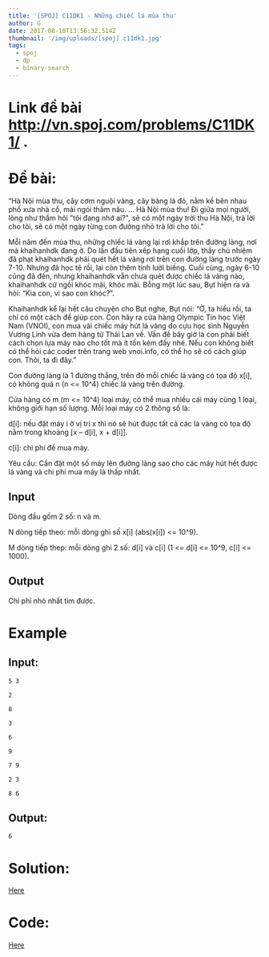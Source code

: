 ```yaml
---
title: '[SPOJ] C11DK1 - Những chiếc lá mùa thu'
author: G
date: 2017-08-10T13:56:32.514Z
thumbnail: '/img/uploads/[spoj] c11dk1.jpg'
tags:
  - spoj
  - dp
  - binary-search
---
```

# Link đề bài http://vn.spoj.com/problems/C11DK1/ .

# Đề bài:
“Hà Nội mùa thu, cây cơm nguội vàng, cây bàng lá đỏ, nằm kề bên nhau phố xưa nhà cổ, mái ngói thâm nâu. ... Hà Nội mùa thu! Đi giữa mọi người, lòng như thầm hỏi "tôi đang nhớ ai?", sẽ có một ngày trời thu Hà Nội, trả lời cho tôi, sẽ có một ngày từng con đường nhỏ trả lời cho tôi.”

Mỗi năm đến mùa thu, những chiếc lá vàng lại rơi khắp trên đường làng, nơi mà khaihanhdk đang ở. Do lần đầu tiên xếp hạng cuối lớp, thầy chủ nhiệm đã phạt khaihanhdk phải quét hết lá vàng rơi trên con đường làng trước ngày 7-10. Nhưng đã học tệ rồi, lại còn thêm tính lười biếng. Cuối cùng, ngày 6-10 cũng đã đến, nhưng khaihanhdk vẫn chưa quét được chiếc lá vàng nào, khaihanhdk cứ ngồi khóc mãi, khóc mãi. Bỗng một lúc sau, Bụt hiện ra và hỏi: “Kìa con, vì sao con khóc?”.

Khaihanhdk kể lại hết câu chuyện cho Bụt nghe, Bụt nói: “Ờ, ta hiểu rồi, ta chỉ có một cách để giúp con. Con hãy ra cửa hàng Olympic Tin học Việt Nam \(VNOI\), con mua vài chiếc máy hút lá vàng do cựu học sinh Nguyễn Vương Linh vừa đem hàng từ Thái Lan về. Vấn đề bây giờ là con phải biết cách chọn lựa máy nào cho tốt mà ít tốn kém đấy nhé. Nếu con không biết có thể hỏi các coder trên trang web vnoi.info, có thể họ sẽ có cách giúp con. Thôi, ta đi đây.”

Con đường làng là 1 đường thẳng, trên đó mỗi chiếc lá vàng có tọa độ x\[i\], có không quá n \(n &lt;= 10^4\) chiếc lá vàng trên đường.

Cửa hàng có m \(m &lt;= 10^4\) loại máy, có thể mua nhiều cái máy cùng 1 loại, không giới hạn số lượng. Mỗi loại máy có 2 thông số là:

d\[i\]: nếu đặt máy i ở vị trí x thì nó sẽ hút được tất cả các lá vàng có tọa độ nằm trong khoảng \[x – d\[i\], x + d\[i\]\].

c\[i\]: chi phí để mua máy.

Yêu cầu: Cần đặt một số máy lên đường làng sao cho các máy hút hết được lá vàng và chi phí mua máy là thấp nhất.

## Input

Dòng đầu gồm 2 số: n và m.

N dòng tiếp theo: mỗi dòng ghi số x\[i\] \(abs\(x\[i\]\) &lt;= 10^9\).

M dòng tiếp thep: mỗi dòng ghi 2 số: d\[i\] và c\[i\] \(1 &lt;= d\[i\] &lt;= 10^9, c\[i\] &lt;= 1000\).

## Output

Chi phí nhỏ nhất tìm được.

# Example

## Input:

```
5 3

2

8

3

6

9

7 9

2 3

8 6
```

## Output:

```
6 
```

# Solution:
[Here](http://viahold.com/1DPo)

# Code:
[Here](http://viahold.com/1DQZ)
